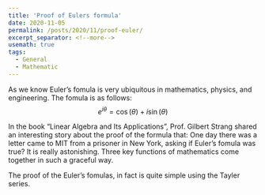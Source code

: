 ```yaml
---
title: 'Proof of Eulers formula'
date: 2020-11-05
permalink: /posts/2020/11/proof-euler/
excerpt_separator: <!--more-->
usemath: true
tags:
  - General
  - Mathematic
---
```


As we know Euler’s fomula is very ubiquitous in mathematics, physics, and engineering. The fomula is as follows:
$$e^{i\theta}=\cos(\theta)+i\sin(\theta)$$

In the book “Linear Algebra and Its Applications”, Prof. Gilbert Strang shared an interesting story about the proof of the formula that: One day there was a letter came to MIT from a prisoner in New York, asking if Euler’s fomula was true? It is really astonishing. Three key functions of mathematics come together in such a graceful way.

The proof of the Euler’s fomulas, in fact is quite simple using the Tayler series.
